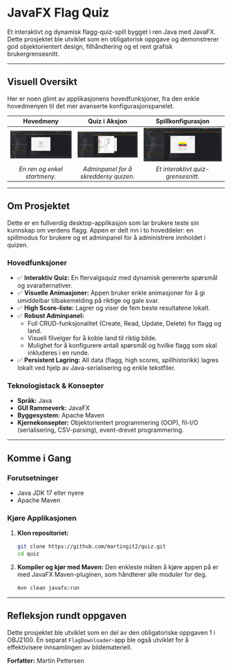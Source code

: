 # JavaFX Flag Quiz

Et interaktivt og dynamisk flagg-quiz-spill bygget i ren Java med JavaFX. Dette prosjektet ble utviklet som en obligatorisk oppgave og demonstrerer god objektorientert design, filhåndtering og et rent grafisk brukergrensesnitt.

---

## Visuell Oversikt

Her er noen glimt av applikasjonens hovedfunksjoner, fra den enkle hovedmenyen til det mer avanserte konfigurasjonspanelet.

| Hovedmeny | Quiz i Aksjon | Spillkonfigurasjon |
| :---------------------------------: | :---------------------------------: | :---------------------------: |
| ![Hovedmeny](./docs/screenshots/quiz1.png) | ![Quiz i Aksjon](./docs/screenshots/quiz2.png) | ![Spillkonfigurasjon](./docs/screenshots/quiz4.png) |
| *En ren og enkel startmeny.* | *Adminpanel for å skreddersy quizen.* | *Et interaktivt quiz-grensesnitt.* |

---

## Om Prosjektet

Dette er en fullverdig desktop-applikasjon som lar brukere teste sin kunnskap om verdens flagg. Appen er delt inn i to hoveddeler: en spillmodus for brukere og et adminpanel for å administrere innholdet i quizen.

### Hovedfunksjoner

*   ✅ **Interaktiv Quiz:** En flervalgsquiz med dynamisk genererte spørsmål og svaralternativer.
*   ✅ **Visuelle Animasjoner:** Appen bruker enkle animasjoner for å gi umiddelbar tilbakemelding på riktige og gale svar.
*   ✅ **High Score-liste:** Lagrer og viser de fem beste resultatene lokalt.
*   ✅ **Robust Adminpanel:**
    *   Full CRUD-funksjonalitet (Create, Read, Update, Delete) for flagg og land.
    *   Visuell filvelger for å koble land til riktig bilde.
    *   Mulighet for å konfigurere antall spørsmål og hvilke flagg som skal inkluderes i en runde.
*   ✅ **Persistent Lagring:** All data (flagg, high scores, spillhistorikk) lagres lokalt ved hjelp av Java-serialisering og enkle tekstfiler.

### Teknologistack & Konsepter

*   **Språk:** Java
*   **GUI Rammeverk:** JavaFX
*   **Byggesystem:** Apache Maven
*   **Kjernekonsepter:** Objektorientert programmering (OOP), fil-I/O (serialisering, CSV-parsing), event-drevet programmering.

---

## Komme i Gang

### Forutsetninger
*   Java JDK 17 eller nyere
*   Apache Maven

### Kjøre Applikasjonen

1.  **Klon repositoriet:**
    ```bash
    git clone https://github.com/martingit2/quiz.git
    cd quiz
    ```

2.  **Kompiler og kjør med Maven:**
    Den enkleste måten å kjøre appen på er med JavaFX Maven-pluginen, som håndterer alle moduler for deg.
    ```bash
    mvn clean javafx:run
    ```

---
## Refleksjon rundt oppgaven
Dette prosjektet ble utviklet som en del av den obligatoriske oppgaven 1 i OBJ2100. En separat `FlagDownloader`-app ble også utviklet for å effektivisere innsamlingen av bildemateriell.

**Forfatter:** Martin Pettersen